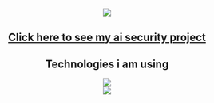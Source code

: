 <h1 align="center">
    <img src="https://readme-typing-svg.herokuapp.com/?font=Righteous&size=35&center=true&vCenter=true&width=500&height=70&duration=5000&lines=Hello+Friend!;" />
</h1>
<h2 align="center">
   <a href="https://github.com/Falagka" target="_blank">Click here to see my ai security project</a>
</h2>

<h2 align="center">Technologies i am using</h2>
<div align="center">
    <img src="https://skillicons.dev/icons?i=nextjs,react,graphql,nodejs,javascript,typescript,html,css,tailwind,git" /><br>
    <img src="https://skillicons.dev/icons?i=python,r,flask,tensorflow,scikitlearn,mysql,mongodb,redis,docker" /><br>
</div>
<br>




